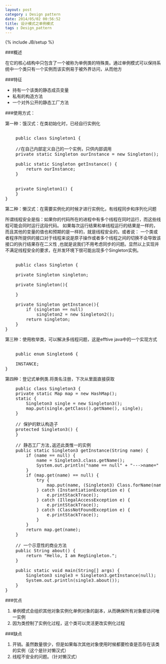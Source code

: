 ```yaml
---
layout: post
category : Design pattern
date: 2014/05/02 00:56:52 
title: 设计模式之单例模式
tags : Design_pattern
---
```

{% include JB/setup %}

###概述

在它的核心结构中只包含了一个被称为单例类的特殊类。通过单例模式可以保持系统中一个类只有一个实例而该实例易于被外界访问，从而他方

###特征

* 持有一个该类的静态成员变量
* 私有的构造方法
* 一个对外公开的静态工厂方法

###使用方式：

第一种：饿汉式：在类初始化时，已经自行实例化

<pre class="brush: java;">

    public class Singleton1 {

    //在自己内部定义自己的一个实例，只供内部调用
    private static Singleton ourInstance = new Singleton();

    public static Singleton getInstance() {
        return ourInstance;
    }


    private Singleton1() {
    }
}
</pre>

第二种：懒汉式：在需要实例化的时候才进行实例化，有线程同步和序列化问题

所谓线程安全是指：如果你的代码所在的进程中有多个线程在同时运行，而这些线程可能会同时运行这段代码。
如果每次运行结果和单线程运行的结果是一样的，而且其他的变量的值也和预期的是一样的，就是线程安全的。或者说：
一个类或者程序所提供的接口对于线程来说是原子操作或者多个线程之间的切换不会导致该接口的执行结果存在二义性
,也就是说我们不用考虑同步的问题。显然以上实现并不满足线程安全的要求，在并发环境下很可能出现多个Singleton实例。

<pre class="brush: java;">

    public class Singleton {

    private Singleton singleton;

    private Singleton(){

    }

    private Singleton getInstance(){
        if (singleton == null)
            singleton2 = new Singleton2();
        return singleton;
    }
}
</pre>

第三种：使用枚举类，可以解决多线程问题，这是efftive java中的一个实现方式

<pre class="brush: java;">
    
    public enum Singleton6 {
    
    INSTANCE;
}
</pre>

第四种：登记式单例类.将类名注册，下次从里面直接获取


<pre class="brush: java;">
    public class Singleton3 {
    private static Map<String, Singleton3> map = new HashMap<String, Singleton3>();
    static {
        Singleton3 single = new Singleton3();
        map.put(single.getClass().getName(), single);
    }

    // 保护的默认构造子
    protected Singleton3() {
    }

    // 静态工厂方法,返还此类惟一的实例
    public static Singleton3 getInstance(String name) {
        if (name == null) {
            name = Singleton3.class.getName();
            System.out.println("name == null" + "--->name=" + name);
        }
        if (map.get(name) == null) {
            try {
                map.put(name, (Singleton3) Class.forName(name).newInstance());
            } catch (InstantiationException e) {
                e.printStackTrace();
            } catch (IllegalAccessException e) {
                e.printStackTrace();
            } catch (ClassNotFoundException e) {
                e.printStackTrace();
            }
        }
        return map.get(name);
    }

    // 一个示意性的商业方法
    public String about() {
        return "Hello, I am RegSingleton.";
    }

    public static void main(String[] args) {
        Singleton3 single3 = Singleton3.getInstance(null);
        System.out.println(single3.about());
    }
}
</pre>

###优点

1. 单例模式会组织其他对象实例化单例对象的副本，从而确保所有对象都访问唯一实例
2. 因为类控制了实例化过程，这个类可以灵活更改实例化过程

###缺点

1. 开销。虽然数量很少，但是如果每次其他对象使用时候都要检查是否存在该类的实例（这个是针对懒汉式）
2. 线程不安全的问题。（针对懒汉式）

